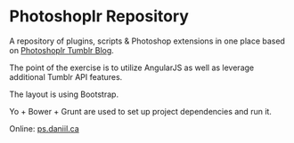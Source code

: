 Photoshoplr Repository
==============

A repository of plugins, scripts & Photoshop extensions in one place based on [Photoshoplr Tumblr Blog](http://madebyvadim.tumblr.com/).

The point of the exercise is to utilize AngularJS as well as leverage additional Tumblr API features.

The layout is using Bootstrap.

Yo + Bower + Grunt are used to set up project dependencies and run it.

Online: [ps.daniil.ca](http://ps.daniil.ca/)